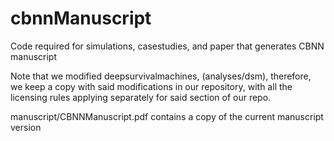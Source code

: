 # cbnnManuscript
Code required for simulations, casestudies, and paper that generates CBNN manuscript

Note that we modified deepsurvivalmachines, (analyses/dsm), therefore, we keep a copy with said modifications in our repository, with all the licensing rules applying separately for said section of our repo.


manuscript/CBNNManuscript.pdf contains a copy of the current manuscript version
